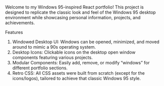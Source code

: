 Welcome to my Windows 95-inspired React portfolio! This project is designed to replicate the classic look and feel of the Windows 95 desktop environment while showcasing personal information, projects, and achievements.

Features
1. Windowed Desktop UI: Windows can be opened, minimized, and moved around to mimic a 90s operating system.
2. Desktop Icons: Clickable icons on the desktop open window components featuring various projects.
3. Modular Components: Easily add, remove, or modify “windows” for different portfolio sections.
4. Retro CSS: All CSS assets were built from scratch (except for the icons/logos), tailored to achieve that classic Windows 95 style.